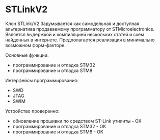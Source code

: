 # STLinkV2
Клон STLink/V2
Задумывается как самодельная и доступная альтернатива продаваемому программатору от STMicroelectronics. Является выдержкой и компиляцией нескольких статей и схем найденных в интернете. Предполагается реализация в минимально возможном форм-факторе.

Основные функции:
- программирование и отладка STM32
- программирование и отладка STM8

Интерфейсы программирования:
- SWD
- JTAG
- SWIM


Устройство проверенно:
- обновление прошивки по средством ST-Link утилиты - OK
- программирование и отладка STM32 - OK
- программирование и отладка STM8 - OK
